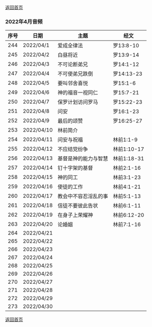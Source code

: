 [返回首页](index)

### 2022年4月音频

|序号|日期|主题|经文|
|---|----|---|---|
|244|2022/04/1|爱成全律法|罗13:8-10|
|245|2022/04/2|白昼将近|罗13:9-14|
|246|2022/04/3|不可论断弟兄|罗14:1-12|
|247|2022/04/4|不可使弟兄跌倒|罗14:13-23|
|248|2022/04/5|要叫邻舍喜悦|罗15:1-6|
|249|2022/04/6|神的福音一视同仁|罗15:7-21|
|250|2022/04/7|保罗计划访问罗马|罗15:22-23|
|251|2022/04/8|问安|罗16:1-23|
|252|2022/04/9|最后的颂赞|罗16:25-27|
|253|2022/04/10|林前简介||
|254|2022/04/11|问安与祝福|林前1:1-9|
|255|2022/04/12|不应结党纷争|林前1:10-17|
|256|2022/04/13|基督是神的能力与智慧|林前1:18-31|
|257|2022/04/14|钉十字架的基督|林前2:1-16|
|258|2022/04/15|神的同工|林前3:1-23|
|259|2022/04/16|使徒的工作|林前4:1-21|
|260|2022/04/17|教会中不容忍淫乱的事|林前5:1-13|
|261|2022/04/18|信徒不要彼此告状|林前6:1-11|
|262|2022/04/19|在身子上荣耀神|林前6:12-20|
|263|2022/04/20|论婚姻|林前7:1-16|
|264|2022/04/21|||
|265|2022/04/22|||
|266|2022/04/23|||
|267|2022/04/24|||
|268|2022/04/25|||
|269|2022/04/26|||
|270|2022/04/27|||
|271|2022/04/28|||
|272|2022/04/29|||
|273|2022/04/30|||


[返回首页](index)
